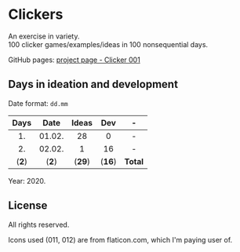 # Clickers

An exercise in variety.  
100 clicker games/examples/ideas in 100 nonsequential days.

GitHub pages: [project page - Clicker 001](https://yoguise.github.io/clickers)

## Days in ideation and development

Date format: `dd.mm`

Days | Date | Ideas | Dev | - |
:---: | :---: | :---: | :---: | :---: |
1. | 01.02. | 28 | 0 | - |
2. | 02.02. | 1 | 16 | - |
(**2**) | (**2**) | (**29**) | (**16**) | **Total** |

Year: 2020.

## License

All rights reserved.

Icons used (011, 012) are from flaticon.com, which I'm paying user of.
